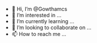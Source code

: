 - 👋 Hi, I’m @Gowthamcs
- 👀 I’m interested in ...
- 🌱 I’m currently learning ...
- 💞️ I’m looking to collaborate on ...
- 📫 How to reach me ...

<!---
Gowthamcs/Gowthamcs is a ✨ special ✨ repository because its `README.md` (this file) appears on your GitHub profile.
You can click the Preview link to take a look at your changes.
--->
